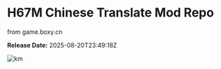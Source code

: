 # H67M Chinese Translate Mod Repo
from game.boxy.cn

**Release Date:** 2025-08-20T23:49:18Z


![km](https://us1.discourse-cdn.com/spiceworks/original/4X/0/4/f/04fcf34b76fc2054b1c5662ff6572fa4f814182d.gif)

